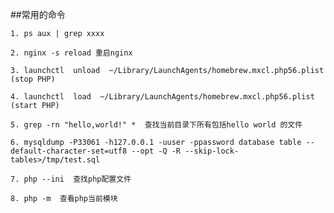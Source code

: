 ##常用的命令

`1. ps aux | grep xxxx`

`2. nginx -s reload 重启nginx`

`3. launchctl  unload  ~/Library/LaunchAgents/homebrew.mxcl.php56.plist (stop PHP)`

`4. launchctl  load  ~/Library/LaunchAgents/homebrew.mxcl.php56.plist (start PHP)`

`5. grep -rn "hello,world!" *  查找当前目录下所有包括hello world 的文件`

`6. mysqldump -P33061 -h127.0.0.1 -uuser -ppassword database table --default-character-set=utf8 --opt -Q -R --skip-lock-tables>/tmp/test.sql`

`7. php --ini  查找php配置文件`

`8. php -m  查看php当前模块`